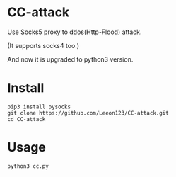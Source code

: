 # CC-attack
Use Socks5 proxy to ddos(Http-Flood) attack.

(It supports socks4 too.)

And now it is upgraded to python3 version.

# Install

    pip3 install pysocks
    git clone https://github.com/Leeon123/CC-attack.git
    cd CC-attack

# Usage

    python3 cc.py
